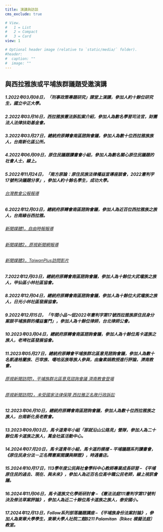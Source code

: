 ```yaml
---
title: 演講與訪談
cms_exclude: true

# View.
#   1 = List
#   2 = Compact
#   3 = Card
view: 1

# Optional header image (relative to `static/media/` folder).
#header:
#  caption: ""
#  image: ""
--- 
```


## 與西拉雅族或平埔族群議題受邀演講

##### 1.2022年03月08日，「刑事政策專題研究」課堂上演講，參加人約十餘位研究生，國立中正大學。

##### 2.2022年03月16日，西拉雅族憲法訴訟案介紹，參加人為數名學習司法官，財團法人法律扶助基金會。

##### 3.2022年03月27日，總統府原轉會南區諮詢會議，參加人為數十位西拉雅族族人，台南新化區公所。

##### 4.2022年06月09日，原住民議題讀書會小組，參加人為數名關心原住民議題的社會人士，線上。

##### 5.2022年11月24日，「南方原論：原住民族法律權益宣導座談會，2022憲判字17號判決議題分享」，參加人約十餘名學生，成功大學。

###### [台灣教會公報報導](https://tcnn.org.tw/archives/130930?fbclid=IwAR237TxtHTO2N8qv1BDjJ7SHaNDCPXX-SFYCz-DAlnZJTLXF6-oroFZBuEo)

##### 6.2022年12月03日，總統府原轉會南區諮詢會議，參加人為近百位西拉雅族之族人，台南綠谷西拉雅。

###### [新聞媒體1，自由時報報導](https://news.ltn.com.tw/news/life/breakingnews/4143715?utm_medium=R&utm_campaign=SHARE&utm_source=FACEBOOK&fbclid=IwAR2nxTnf8glx4wpqxMdu-ap0y_ePSphSY-rT-tJ7ha_a_osKyJ8dA-yDsbA)
###### [新聞媒體2，原視新聞網報導](https://news.ipcf.org.tw/60430?fbclid=IwAR2_OELx_ubUpkgLA1YzOShCaj3uNSWDFJJIJZ8uMuS-qX9KE9EVYn8p_kc)
###### [新聞媒體3，TaiwanPlus訪問影片](https://www.youtube.com/watch?v=W957C2Ksd28&ab_channel=TaiwanPlusNews)

##### 7.2022年12月03日，總統府原轉會南區諮詢會議，參加人為十餘位大武壠族之族人，甲仙區小林社區協會。

##### 8.2022年12月04日，總統府原轉會南區諮詢會議，參加人為十餘位大武壠族之族人，日光小林社區發展協會。

##### 9.2022年12月15日，「午間小品～從2022年憲判字第17號西拉雅族原住民身分案談平埔族群的權益奮鬥」，參加人為十餘位律師，台北律師公會。

##### 10.2023年03月04日，總統府原轉會南區諮詢會議，參加人為十餘位馬卡道族之族人，老埤社區發展協會。

##### 11.2023年05月27日，總統府原轉會平埔族群北區意見諮詢會議，參加人為數十名凱達格蘭族、巴宰族、噶哈巫族等族人參與，由詹素娟教授進行評論，濟南教會。

###### [原視新聞訪問1，平埔族群北區意見諮詢會議 濟南教會登場](https://www.youtube.com/watch?v=8WhGxMliZw4)
###### [原視新聞訪問2，未受國家法律保障 西拉雅正名敗行政訴訟](https://www.youtube.com/watch?v=WbcHsorInwI)

##### 12.2023年06月10日，總統府原轉會南區諮詢會議，參加人為數十位西拉雅族之族人，台南新化長老教會。

##### 13.2023年09月03日，馬卡道青年小組「那就沿山公路見」營隊，參加人為二十餘位馬卡道族之族人，萬金社區活動中心。

##### 14.2024年07月20日，馬卡道青年小組，馬卡道的模樣 – 平埔議題系列讀書會，《原住民身分法－正名釋憲案閱讀與辯證》，時遇書店。

##### 15.2024年10月17日，113學年度公民與社會學科中心教師專業成長研習 – 《平埔原住民的過去、現在、與未來》，參加人為近百名位高中職公民老師，線上視訊會議。

##### 16.2024年11月06日，馬卡道族文化學術研討會 – 《憲法法庭111憲判字第17號判決及修法草案評論》，參加人為近二十餘位馬卡道族之族人，泰安國小。

##### 17.2024年12月13日，Follow系列部落議題講座 – 《平埔族身份法案討論》，參加人為東華大學學生，東華大學人社院二館B211 Palamitan〔Rikec 模擬法庭〕教室。



